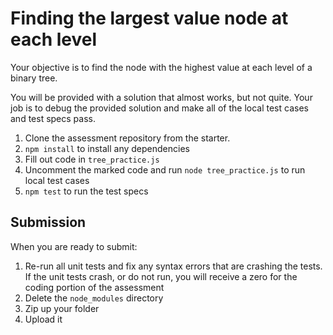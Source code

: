 # Finding the largest value node at each level

Your objective is to find the node with the highest value at each level of a
binary tree.

You will be provided with a solution that almost works, but not quite. Your job is to debug the provided solution and make all of the local test cases and test specs pass.

1. Clone the assessment repository from the starter.
2. `npm install` to install any dependencies
3. Fill out code in `tree_practice.js`
4. Uncomment the marked code and run `node tree_practice.js` to run local test
   cases
5. `npm test` to run the test specs

## Submission

When you are ready to submit:

1. Re-run all unit tests and fix any syntax errors that are crashing the tests. If
the unit tests crash, or do not run, you will receive a zero for the coding
portion of the assessment
2. Delete the `node_modules` directory
3. Zip up your folder
4. Upload it